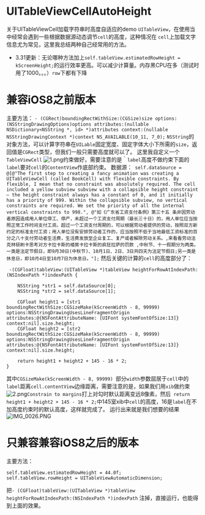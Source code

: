 # UITableViewCellAutoHeight
关于UITableViewCell加载字符串时高度自适应的demo
`UITableView`，在使用当中经常会遇到一些根据数据源动态调节`cell`的高度，这种情况在 `cell`上加载文字信息尤为常见，这里我总结两种自己经常用的方法。

- 3.31更新：无论哪种方法加上`self.tableView.estimatedRowHeight = kScreenHeight;`的运行效率更高。可以减少计算量。内存黑CPU在多（测试时用了1000。。。）`row`下都有下降

# 兼容iOS8之前版本
 主要方法： 
```- (CGRect)boundingRectWithSize:(CGSize)size options:(NSStringDrawingOptions)options attributes:(nullable NSDictionary<NSString *, id> *)attributes context:(nullable NSStringDrawingContext *)context NS_AVAILABLE(10_11, 7_0);```
`NSString`的对象方法，可以计算字符串在`UILable`固定宽度、固定字体大小下所需的`size`，返回值是`CGRect`类型，但我们一般只需要高度就可以了。
这里我自定义一个`TableViewCell`
![1.png](http://upload-images.jianshu.io/upload_images/1251095-29793ecf9a738c39.png?imageMogr2/auto-orient/strip%7CimageView2/2/w/1240)约束做好，需要注意的是｀`label`高度不做约束下面的`label`要对`cell`的`ContentView`作底部约束。
数据源：```
self.dataSource = @[@"The first step to creating a fancy animation was creating a UITableViewCell (called BookCell) with flexible constraints. By flexible, I mean that no constraint was absolutely required. The cell included a yellow subview subview with a collapsible height constraint — the height constraint always has a constant of 0, and it initially has a priority of 999. Within the collapsible subview, no vertical constraints are required. We set the priority of all the internal vertical constraints to 998.", @"如《广东省工资支付条例》第三十五 条非因劳动者原因造成用人单位停工、停产，未超过一个工资支付周期（最长三十日）的，用人单位应当按照正常工作时间支付工资。超过一个工资支付周期的，可以根据劳动者提供的劳动，按照双方新约定的标准支付工资；用人单位没有安排劳动者工作的，应当按照不低于当地最低工资标准的百分之八十支付劳动者生活费，生活费发放至企业复工、复产或者解除劳动关系。,来看看劳动法克林顿刷卡思考对方卡拉卡斯的楼房卡拉卡斯的疯狂拉萨的罚款 ,中秋节、十一假期分为两类。一类是法定节假日，即9月30日(中秋节)、10月1日、2日、3日共四天为法定节假日;另一类是休息日，即10月4日至10月7日为休息日。"];```
然后关键的计算的`cell`的高度部分了：
```
 -(CGFloat)tableView:(UITableView *)tableView heightForRowAtIndexPath:(NSIndexPath *)indexPath {
    
    NSString *str1 = self.dataSource[0];
    NSString *str2 = self.dataSource[1];
    
    CGFloat height1 = [str1 boundingRectWithSize:CGSizeMake(kScreenWidth - 8, 99999) options:NSStringDrawingUsesLineFragmentOrigin attributes:@{NSFontAttributeName: [UIFont systemFontOfSize:13]} context:nil].size.height;
    CGFloat height2 = [str2 boundingRectWithSize:CGSizeMake(kScreenWidth - 8, 99999) options:NSStringDrawingUsesLineFragmentOrigin attributes:@{NSFontAttributeName: [UIFont systemFontOfSize:13]} context:nil].size.height;
    
    return height1 + height2 + 145 - 16 * 2;
}
```
其中`CGSizeMake(kScreenWidth - 8, 99999) `部分`width`参数屈居于`cell`中的`label`距离`cell.contentView`边缘距离，需要注意的是，如果我们用`xib`做约束
![2.png](http://upload-images.jianshu.io/upload_images/1251095-faad6652b77954d5.png?imageMogr2/auto-orient/strip%7CimageView2/2/w/1240)`Constrain to margins`打上对勾时默认距离变远8像素，然后` return height1 + height2 + 145 - 16 * 2;`中145室xib中`cell`的高度，16是`label`在不加高度约束时的默认高度，这样就完成了。
运行出来就是我们想要的结果
![IMG_0026.PNG](http://upload-images.jianshu.io/upload_images/1251095-15b61b5398a9fc86.PNG?imageMogr2/auto-orient/strip%7CimageView2/2/w/1240)

# 只兼容兼容iOS8之后的版本
主要方法：
```
self.tableView.estimatedRowHeight = 44.0f;
self.tableView.rowHeight = UITableViewAutomaticDimension;
```
把```- (CGFloat)tableView:(UITableView *)tableView heightForRowAtIndexPath:(NSIndexPath *)indexPath```
注掉，直接运行，也能得到上面的效果。
